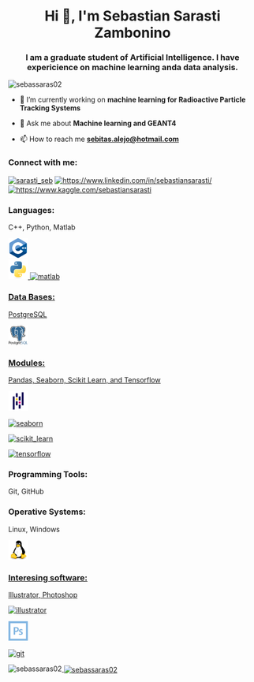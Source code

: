 <h1 align="center">Hi 👋, I'm Sebastian Sarasti Zambonino</h1>
<h3 align="center">I am a graduate student of Artificial Intelligence. I have expericience on machine learning anda data analysis.</h3>

<p align="left"> <img src="https://komarev.com/ghpvc/?username=sebassaras02&label=Profile%20views&color=0e75b6&style=flat" alt="sebassaras02" /> </p>

- 🔭 I’m currently working on **machine learning for Radioactive Particle Tracking Systems**

- 💬 Ask me about **Machine learning and GEANT4**

- 📫 How to reach me **sebitas.alejo@hotmail.com**

<h3 align="left">Connect with me:</h3>
<p align="left">
<a href="https://twitter.com/sarasti_seb" target="blank"><img align="center" src="https://raw.githubusercontent.com/rahuldkjain/github-profile-readme-generator/master/src/images/icons/Social/twitter.svg" alt="sarasti_seb" height="30" width="40" /></a>
<a href="https://linkedin.com/in/https://www.linkedin.com/in/sebastiansarasti/" target="blank"><img align="center" src="https://raw.githubusercontent.com/rahuldkjain/github-profile-readme-generator/master/src/images/icons/Social/linked-in-alt.svg" alt="https://www.linkedin.com/in/sebastiansarasti/" height="30" width="40" /></a>
<a href="https://kaggle.com/https://www.kaggle.com/sebastiansarasti" target="blank"><img align="center" src="https://raw.githubusercontent.com/rahuldkjain/github-profile-readme-generator/master/src/images/icons/Social/kaggle.svg" alt="https://www.kaggle.com/sebastiansarasti" height="30" width="40" /></a>
</p>


<h3 align="left">Languages:</h3>
C++, Python, Matlab

<a href="https://www.w3schools.com/cpp/" target="_blank" rel="noreferrer"> <img src="https://raw.githubusercontent.com/devicons/devicon/master/icons/cplusplus/cplusplus-original.svg" alt="cplusplus" width="40" height="40"/>  
</a> <a href="https://www.python.org" target="_blank" rel="noreferrer"> <img src="https://raw.githubusercontent.com/devicons/devicon/master/icons/python/python-original.svg" alt="python" width="40" height="40"/> </a> <a href="https://www.mathworks.com/" target="_blank" rel="noreferrer"> <img src="https://upload.wikimedia.org/wikipedia/commons/2/21/Matlab_Logo.png" alt="matlab" width="40" height="40"/>
 
 


 
<h3 align="left">Data Bases:</h3>
 
 PostgreSQL
 
 </a> <a href="https://www.postgresql.org" target="_blank" rel="noreferrer"> <img src="https://raw.githubusercontent.com/devicons/devicon/master/icons/postgresql/postgresql-original-wordmark.svg" alt="postgresql" width="40" height="40"/> 

<p align="left"> 
  </p>

<h3 align="left">Modules:</h3>
Pandas, Seaborn, Scikit Learn, and Tensorflow

 </a> <a href="https://pandas.pydata.org/" target="_blank" rel="noreferrer"> <img src="https://raw.githubusercontent.com/devicons/devicon/2ae2a900d2f041da66e950e4d48052658d850630/icons/pandas/pandas-original.svg" alt="pandas" width="40" height="40"/>
 
</a> <a href="https://seaborn.pydata.org/" target="_blank" rel="noreferrer"> <img src="https://seaborn.pydata.org/_images/logo-mark-lightbg.svg" alt="seaborn" width="40" height="40"/> 
 
</a> <a href="https://scikit-learn.org/" target="_blank" rel="noreferrer"> <img src="https://upload.wikimedia.org/wikipedia/commons/0/05/Scikit_learn_logo_small.svg" alt="scikit_learn" width="40" height="40"/> 
 
 </a> <a href="https://www.tensorflow.org" target="_blank" rel="noreferrer"> <img src="https://www.vectorlogo.zone/logos/tensorflow/tensorflow-icon.svg" alt="tensorflow" width="40" height="40"/> </a>

<h3 align="left">Programming Tools:</h3>
Git, GitHub

<h3 align="left">Operative Systems:</h3>
Linux, Windows

</a> <a href="https://www.linux.org/" target="_blank" rel="noreferrer"> <img src="https://raw.githubusercontent.com/devicons/devicon/master/icons/linux/linux-original.svg" alt="linux" width="40" height="40"/>

<h3 align="left">Interesing software:</h3>
Illustrator, Photoshop

</a> <a href="https://www.adobe.com/in/products/illustrator.html" target="_blank" rel="noreferrer"> <img src="https://www.vectorlogo.zone/logos/adobe_illustrator/adobe_illustrator-icon.svg" alt="illustrator" width="40" height="40"/> 

</a> <a href="https://www.photoshop.com/en" target="_blank" rel="noreferrer"> <img src="https://raw.githubusercontent.com/devicons/devicon/master/icons/photoshop/photoshop-line.svg" alt="photoshop" width="40" height="40"/>

</a> <a href="https://git-scm.com/" target="_blank" rel="noreferrer"> <img src="https://www.vectorlogo.zone/logos/git-scm/git-scm-icon.svg" alt="git" width="40" height="40"/> 

<p><img align="left" src="https://github-readme-stats.vercel.app/api/top-langs?username=sebassaras02&show_icons=true&locale=en&layout=compact" alt="sebassaras02" /></p>

<p>&nbsp;<img align="center" src="https://github-readme-stats.vercel.app/api?username=sebassaras02&show_icons=true&locale=en" alt="sebassaras02" /></p>
